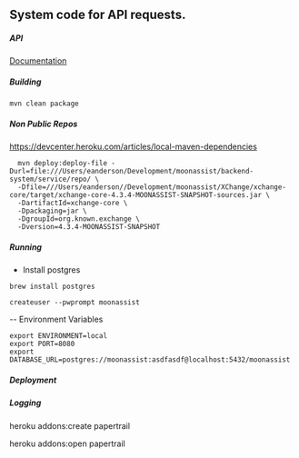 
## System code for API requests.



##### API
[Documentation](API.md)



##### Building

```
mvn clean package
```


##### Non Public Repos

https://devcenter.heroku.com/articles/local-maven-dependencies

```
  mvn deploy:deploy-file -Durl=file:///Users/eanderson/Development/moonassist/backend-system/service/repo/ \
  -Dfile=///Users/eanderson//Development/moonassist/XChange/xchange-core/target/xchange-core-4.3.4-MOONASSIST-SNAPSHOT-sources.jar \
  -DartifactId=xchange-core \
  -Dpackaging=jar \
  -DgroupId=org.known.exchange \
  -Dversion=4.3.4-MOONASSIST-SNAPSHOT
```


##### Running


- Install postgres
```
brew install postgres
```

```
createuser --pwprompt moonassist

```

-- Environment Variables
```
export ENVIRONMENT=local
export PORT=8080 
export DATABASE_URL=postgres://moonassist:asdfasdf@localhost:5432/moonassist 

```

##### Deployment



##### Logging

heroku addons:create papertrail

heroku addons:open papertrail
